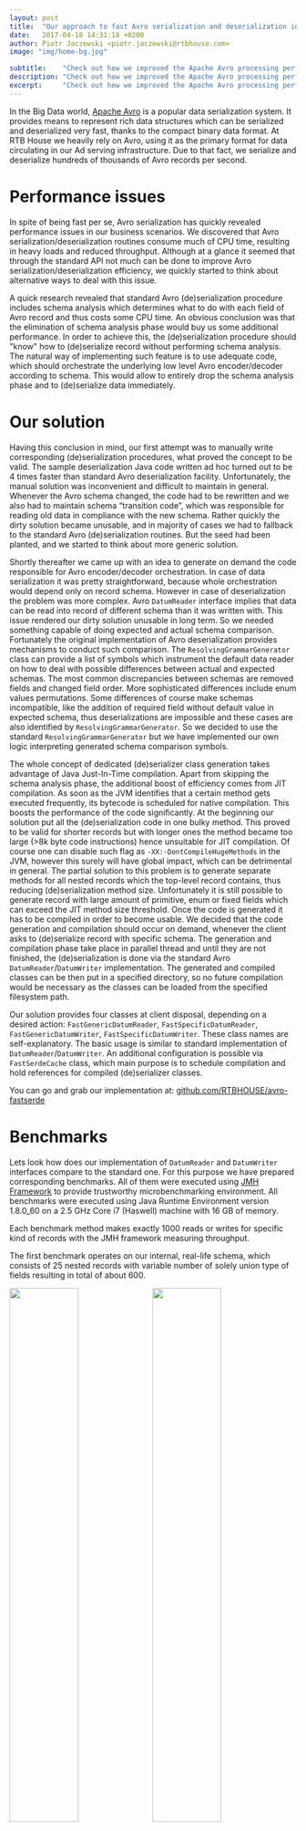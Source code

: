 ```yaml
---
layout: post
title:  "Our approach to fast Avro serialization and deserialization in JVM"
date:   2017-04-18 14:31:18 +0200
author: Piotr Jaczewski <piotr.jaczewski@rtbhouse.com>
image: "img/home-bg.jpg"

subtitle:    "Check out how we improved the Apache Avro processing performance."
description: "Check out how we improved the Apache Avro processing performance."
excerpt:     "Check out how we improved the Apache Avro processing performance."
---
```


In the Big Data world, [Apache Avro](https://avro.apache.org/) is a popular data serialization system. It provides means to represent rich data structures which can be serialized and deserialized very fast, thanks to the compact binary data format. At RTB House we heavily rely on Avro, using it as the primary format for data circulating in our Ad serving infrastructure. Due to that fact, we serialize and deserialize hundreds of thousands of Avro records per second.

# Performance issues

In spite of being fast per se, Avro serialization has quickly revealed performance issues in our business scenarios. We discovered that Avro serialization/deserialization routines consume much of CPU time, resulting in heavy loads and reduced throughput. Although at a glance it seemed that through the standard API not much can be done to improve Avro serialization/deserialization efficiency, we quickly started to think about alternative ways to deal with this issue.

A quick research revealed that standard Avro (de)serialization procedure includes schema analysis which determines what to do with each field of Avro record and thus costs some CPU time. An obvious conclusion was that the elimination of schema analysis phase would buy us some additional performance. In order to achieve this, the (de)serialization procedure should "know" how to (de)serialize record without performing schema analysis. The natural way of implementing such feature is to use adequate code, which should orchestrate the underlying low level Avro encoder/decoder according to schema. This would allow to entirely drop the schema analysis phase and to (de)serialize data immediately.

# Our solution

Having this conclusion in mind, our first attempt was to manually write corresponding (de)serialization procedures, what proved the concept to be valid. The sample deserialization Java code written ad hoc turned out to be 4 times faster than standard Avro deserialization facility. Unfortunately, the manual solution was inconvenient and difficult to maintain in general. Whenever the Avro schema changed, the code had to be rewritten and we also had to maintain schema “transition code”, which was responsible for reading old data in compliance with the new schema. Rather quickly the dirty solution became unusable, and in majority of cases we had to fallback to the standard Avro (de)serialization routines. But the seed had been planted, and we started to think about more generic solution.

Shortly thereafter we came up with an idea to generate on demand the code responsible for Avro encoder/decoder orchestration. In case of data serialization it was pretty straightforward, because whole orchestration would depend only on record schema. However in case of deserialization the problem was more complex. Avro `DatumReader` interface implies that data can be read into record of different schema than it was written with. This issue rendered our dirty solution unusable in long term. So we needed something capable of doing expected and actual schema comparison. Fortunately the original implementation of Avro deserialization provides mechanisms to conduct such comparison. The `ResolvingGrammarGenerator` class can provide a list of symbols which instrument the default data reader on how to deal with possible differences between actual and expected schemas. The most common discrepancies between schemas are removed fields and changed field order. More sophisticated differences include enum values permutations. Some differences of course make schemas incompatible, like the addition of required field without default value in expected schema, thus deserializations are impossible and these cases are also identified by `ResolvingGrammarGenerator`. So we decided to use the standard `ResolvingGrammarGenerator` but we have implemented our own logic interpreting generated schema comparison symbols.

The whole concept of dedicated (de)serializer class generation takes advantage of Java Just-In-Time compilation. Apart from skipping the schema analysis phase, the additional boost of efficiency comes from JIT compilation. As soon as the JVM identifies that a certain method gets executed frequently, its bytecode is scheduled for native compilation. This boosts the performance of the code significantly. At the beginning our solution put all the (de)serialization code in one bulky method. This proved to be valid for shorter records but with longer ones the method became too large (>8k  byte code instructions) hence unsuitable for JIT compilation. Of course one can disable such flag as `-XX:-DontCompileHugeMethods` in the JVM, however this surely will have global impact, which can be detrimental in general. The partial solution to this problem is to generate separate methods for all nested records which the top-level record contains, thus reducing (de)serialization method size. Unfortunately it is still possible to generate record with large amount of primitive, enum or fixed fields which can exceed the JIT method size threshold.
Once the code is generated it has to be compiled in order to become usable. We decided that the code generation and compilation should occur on demand, whenever the client asks to (de)serialize record with specific schema. The generation and compilation phase take place in parallel thread and until they are not finished, the (de)serialization is done via the standard Avro `DatumReader`/`DatumWriter` implementation. The generated and compiled classes can be then put in a specified directory, so no future compilation would be necessary as the classes can be loaded from the specified filesystem path.

Our solution provides four classes at client disposal, depending on a desired action: `FastGenericDatumReader`, `FastSpecificDatumReader`, `FastGenericDatumWriter`, `FastSpecificDatumWriter`. These class names are self-explanatory. The basic usage is similar to standard implementation of `DatumReader`/`DatumWriter`. An additional configuration is possible via `FastSerdeCache` class, which main purpose is to schedule compilation and hold references for compiled  (de)serializer classes.

You can go and grab our implementation at: [github.com/RTBHOUSE/avro-fastserde](https://github.com/RTBHOUSE/avro-fastserde)

# Benchmarks

Lets look how does our implementation of `DatumReader` and `DatumWriter` interfaces compare to the standard one. For this purpose we have prepared corresponding benchmarks. All of them were executed using [JMH Framework](http://openjdk.java.net/projects/code-tools/jmh/) to provide trustworthy microbenchmarking environment. All benchmarks were executed using Java Runtime Environment version 1.8.0_60 on a 2.5 GHz Core i7 (Haswell) machine with 16 GB of memory.

Each benchmark method makes exactly 1000 reads or writes for specific kind of records with the JMH framework measuring throughput.

The first benchmark operates on our internal, real-life schema, which consists of 25 nested records with variable number of solely union type of fields resulting in total of about 600.

  <img class="img" src="/pics/reading-internal.svg" style="display: inline; width: 49%;"/>
  <img class="img" src="/pics/writing-internal.svg" style="display: inline; width: 49%;"/>

Obviously our solution has improved the throughput more than twofold in case of generic data deserialization and quadrupled the performance in case of specific data deserialization. In case of data serialization the results are even more impressive. Our specific data serialization is almost five times faster than its native counterpart.

The next benchmarks operate on non real-life record schemas, which were randomly generated but conform to the following criteria:
- number of fields (**small**: 10 fields, **large**: 100 fields)
- depth - meaning the maximal level of record nesting (**flat**: no nested records, **deep**: 3 levels of nested records)
- record fields can be of any Avro type including unions, arrays and maps.

Below are the results:

  <img class="img" src="/pics/reading-flatandsmall.svg" style="display: inline; width: 49%;"/>
  <img class="img" src="/pics/writing-flatandsmall.svg" style="display: inline; width: 49%;"/>
  <img class="img" src="/pics/reading-deepandsmall.svg" style="display: inline; width: 49%;"/>
  <img class="img" src="/pics/writing-deepandsmall.svg" style="display: inline; width: 49%;"/>
  <img class="img" src="/pics/reading-flatandlarge.svg" style="display: inline; width: 49%;"/>
  <img class="img" src="/pics/writing-flatandlarge.svg" style="display: inline; width: 49%;"/>
  <img class="img" src="/pics/reading-deepandlarge.svg" style="display: inline; width: 49%;"/>
  <img class="img" src="/pics/writing-deepandlarge.svg" style="display: inline; width: 49%;"/>

In general, the above charts reveal that our solution tends to be about 50% faster than its native counterpart. Both `DatumReader`'s and `DatumWriter`'s manifest the same tendency, but in some cases our implementation for the specific data is two times faster than the native one.

But why our implementation performs much better on the real-life schema than on the generated ones? The answer is the Avro union type, which requires an additional designation of subject data type. Below is the complementary benchmark, which shows what happens if we force all fields of “small” and “deep” record to be of union type.

  <img class="img" src="/pics/reading-onlyunion.svg" style="display: inline; width: 49%;"/>
  <img class="img" src="/pics/writing-onlyunion.svg" style="display: inline; width: 49%;"/>

Clearly, the results are similar to those of our real-life schema, with our solution being at least two times faster.

In order to have clear view on your particular scenario, we encourage to benchmark against your own schemas, as the results may vary depending on the structure of records, especially if you leverage the union type in your schemas. Generally, we may assume that records consisting of many nested records with fairly limited number of fields will perform better than larger and relatively “flat” records.

To recap, if you process a lot of Avro records in your scenario its worth to give avro-fastserde a try, as you may expect a significant boost of processing performance.


# Update 2020-12: The avro-fastserde library is now supported by LinkedIn

We are glad to announce that our in-house developed [avro-fastserde](https://techblog.rtbhouse.com/2017/04/18/fast-avro/) library, which cleverly boosts the performance of [Apache Avro](https://avro.apache.org) (de)serialization, was [recognized](https://www.infoq.com/presentations/recommendation-massive-data/) (around 32:00) and successfully adopted by LinkedIn and from now on is maintained by them, with some cooperation from our side, as part of their [avro-util](https://github.com/linkedin/avro-util) set of libraries. LinkedIn's fork is the superset of the original implementation and provides nice features and improvements:

* improved memory footprint
* implemented object reuse during deserialization 
* logcial types support
* compatibility layer for various Apache Avro versions
* automatic compile phase classpath resolution for generated code
* ... and many more 

We strongly encourage users to migrate, since the original has been deprecated and will not be supported anymore. 

Happy (de)serializing!


